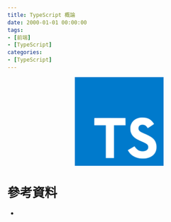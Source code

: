 ```yaml
---
title: TypeScript 概論
date: 2000-01-01 00:00:00
tags:
- [前端]
- [TypeScript]
categories: 
- [TypeScript]
---
```


<div style="display:flex;justify-content:center;">
  <img style="object-fit:cover;" src='/images/TypeScript/TypeScript-logo.png' width='200px' height='200px' />
</div>



# 參考資料

- []()